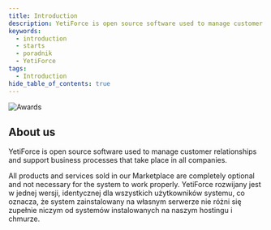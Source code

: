 ```yaml
---
title: Introduction
description: YetiForce is open source software used to manage customer relationships and support business processes that take place in all companies.
keywords:
  - introduction
  - starts
  - poradnik
  - YetiForce
tags:
  - Introduction
hide_table_of_contents: true
---
```


![Awards](/img/awards.jpg)

## About us

YetiForce is open source software used to manage customer relationships and support business processes that take place in all companies.

All products and services sold in our Marketplace are completely optional and not necessary for the system to work properly. YetiForce rozwijany jest w jednej wersji, identycznej dla wszystkich użytkowników systemu, co oznacza, że system zainstalowany na własnym serwerze nie różni się zupełnie niczym od systemów instalowanych na naszym hostingu i chmurze.

